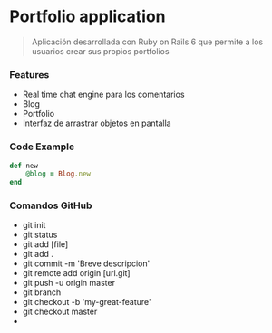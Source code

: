 # Portfolio application

> Aplicación desarrollada con Ruby on Rails 6 que permite a los usuarios crear sus propios portfolios

### Features

- Real time chat engine para los comentarios
- Blog
- Portfolio
- Interfaz de arrastrar objetos en pantalla

### Code Example

```ruby
def new
    @blog = Blog.new
end
```
### Comandos GitHub
- git init
- git status
- git add [file]
- git add .
- git commit -m 'Breve descripcion'
- git remote add origin [url.git]
- git push -u origin master
- git branch
- git checkout -b 'my-great-feature'
- git checkout master
- 

